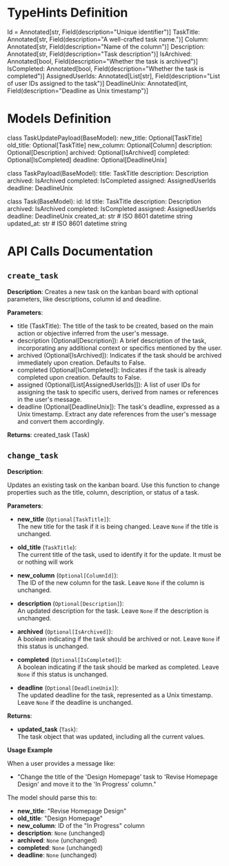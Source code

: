 # TypeHints Definition
Id = Annotated[str, Field(description="Unique identifier")]
TaskTitle: Annotated[str, Field(description="A well-crafted task name.")]
Column: Annotated[str, Field(description="Name of the column")]
Description: Annotated[str, Field(description="Task description")]
IsArchived: Annotated[bool, Field(description="Whether the task is archived")]
IsCompleted: Annotated[bool, Field(description="Whether the task is completed")]
AssignedUserIds: Annotated[List[str], Field(description="List of user IDs assigned to the task")]
DeadlineUnix: Annotated[int, Field(description="Deadline as Unix timestamp")]

# Models Definition
class TaskUpdatePayload(BaseModel):
    new_title: Optional[TaskTitle]
    old_title: Optional[TaskTitle]
    new_column: Optional[Column]
    description: Optional[Description]
    archived: Optional[IsArchived]
    completed: Optional[IsCompleted]
    deadline: Optional[DeadlineUnix]

class TaskPayload(BaseModel):
    title: TaskTitle
    description: Description
    archived: IsArchived
    completed: IsCompleted
    assigned: AssignedUserIds
    deadline: DeadlineUnix

class Task(BaseModel):
    id: Id
    title: TaskTitle
    description: Description
    archived: IsArchived
    completed: IsCompleted
    assigned: AssignedUserIds
    deadline: DeadlineUnix
    created_at: str  # ISO 8601 datetime string
    updated_at: str  # ISO 8601 datetime string


# API Calls Documentation
## `create_task`

**Description**:
Creates a new task on the kanban board with optional parameters, like descriptions, column id and deadline.

**Parameters**:
- title (TaskTitle): The title of the task to be created, based on the main action or objective inferred from the user's message.
- description (Optional[Description]): A brief description of the task, incorporating any additional context or specifics mentioned by the user.
- archived (Optional[IsArchived]): Indicates if the task should be archived immediately upon creation. Defaults to False.
- completed (Optional[IsCompleted]): Indicates if the task is already completed upon creation. Defaults to False.
- assigned (Optional[List[AssignedUserIds]]): A list of user IDs for assigning the task to specific users, derived from names or references in the user's message.
- deadline (Optional[DeadlineUnix]): The task's deadline, expressed as a Unix timestamp. Extract any date references from the user's message and convert them accordingly.


**Returns**:
created_task (Task)


## `change_task`

**Description**:

Updates an existing task on the kanban board. Use this function to change properties such as the title, column, description, or status of a task.

**Parameters**:

- **new_title** (`Optional[TaskTitle]`):  
  The new title for the task if it is being changed. Leave `None` if the title is unchanged.

- **old_title** (`TaskTitle`):  
  The current title of the task, used to identify it for the update. It must be or nothing will work

- **new_column** (`Optional[ColumnId]`):  
  The ID of the new column for the task. Leave `None` if the column is unchanged.

- **description** (`Optional[Description]`):  
  An updated description for the task. Leave `None` if the description is unchanged.

- **archived** (`Optional[IsArchived]`):  
  A boolean indicating if the task should be archived or not. Leave `None` if this status is unchanged.

- **completed** (`Optional[IsCompleted]`):  
  A boolean indicating if the task should be marked as completed. Leave `None` if this status is unchanged.

- **deadline** (`Optional[DeadlineUnix]`):  
  The updated deadline for the task, represented as a Unix timestamp. Leave `None` if the deadline is unchanged.

**Returns**:

- **updated_task** (`Task`):  
  The task object that was updated, including all the current values.

**Usage Example**

When a user provides a message like:

- "Change the title of the 'Design Homepage' task to 'Revise Homepage Design' and move it to the 'In Progress' column."

The model should parse this to:

- **new_title**: "Revise Homepage Design"
- **old_title**: "Design Homepage"
- **new_column**: ID of the "In Progress" column
- **description**: `None` (unchanged)
- **archived**: `None` (unchanged)
- **completed**: `None` (unchanged)
- **deadline**: `None` (unchanged)

